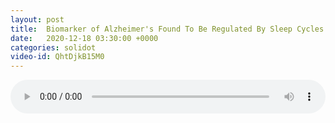 ```yaml
---
layout: post
title:  Biomarker of Alzheimer's Found To Be Regulated By Sleep Cycles
date:   2020-12-18 03:30:00 +0000
categories: solidot
video-id: QhtDjkB15M0
---
```


<audio src="/assets/009bda193621e5061f62065033625b80.mp3" style="width: 100%;" controls></audio>

